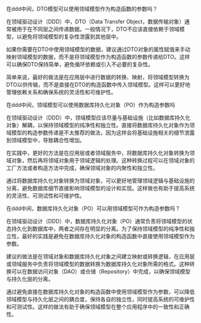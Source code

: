 在ddd中间，DTO模型可以使用领域模型作为构造函数的参数吗？

在领域驱动设计（DDD）中，DTO（Data Transfer Object，数据传输对象）通常被用于在不同层之间传递数据。一般情况下，DTO不应该直接依赖于领域模型，以避免将领域模型的复杂性泄露到其他层中。

如果你需要在DTO中使用领域模型的数据，建议通过DTO对象的属性赋值来手动映射领域模型的数据，而不是将领域模型作为构造函数的参数传递给DTO。这样可以确保DTO保持简单，避免循环依赖或引入不必要的复杂性。

简单来说，最好的做法是在应用层中进行数据的转换、映射，将领域模型转换为DTO以供传输，而不是直接在DTO的构造函数中传入领域模型。这样可以更好地管理依赖关系和确保系统的灵活性和可维护性。


在ddd中间，领域模型可以使用数据库持久化对象（PO）作为构造参数吗

在领域驱动设计（DDD）中，领域模型应该尽量与基础设施（比如数据库持久化对象）解耦，以保持领域模型的纯净性和独立性。直接将数据库持久化对象作为领域模型的构造参数传递是不太推荐的做法，因为这样会将基础设施相关的细节泄露到领域模型中，导致耦合性增加。

在实践中，更好的方法是在应用层或者领域服务中，将数据库持久化对象转换为领域对象，然后再将领域对象用于领域逻辑的处理。这种转换过程可以在领域对象的工厂方法或者构造方法中完成，确保领域对象的内聚性和独立性。

通过将数据库持久化对象转换为领域对象，可以更好地管理领域逻辑与基础设施的分离，避免数据库细节直接影响领域模型的设计和实现。这样做也有助于提高系统的灵活性、可测试性和可维护性。

在ddd中间，数据库持久化对象（PO）可以用领域模型可作为构造参数吗？

在领域驱动设计（DDD）中，数据库持久化对象（PO）通常负责将领域模型的状态持久化到数据库中，两者之间存在明显的分离。为了保持领域模型的纯净性和独立性，最好的实践是避免在数据库持久化对象的构造函数中直接使用领域模型作为参数。

建议的做法是在领域对象和数据库持久化对象之间建立映射或转换逻辑，在应用层或领域服务中负责将领域模型的数据转换为数据库持久化对象所需的格式。这种转换可以在数据访问对象（DAO）或仓储（Repository）中完成，以确保领域模型与持久化层的分离。

通过避免直接在数据库持久化对象的构造函数中使用领域模型作为参数，可以降低领域模型与持久化层之间的耦合度，保持各自的独立性，同时提高系统的可维护性和可测试性。这样的做法有助于确保领域模型在整个应用程序中的一致性和正确性。
